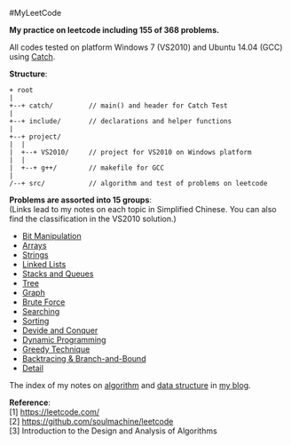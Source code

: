 #MyLeetCode

**My practice on leetcode including 155 of 368 problems.**

All codes tested on platform Windows 7 (VS2010) and Ubuntu 14.04 (GCC) using [Catch](https://github.com/philsquared/Catch).

**Structure**:
```
+ root
|
+--+ catch/			// main() and header for Catch Test
|
+--+ include/		// declarations and helper functions
|
+--+ project/
|  |
|  +--+ VS2010/		// project for VS2010 on Windows platform
|  | 
|  +--+ g++/		// makefile for GCC
|
/--+ src/			// algorithm and test of problems on leetcode
```

**Problems are assorted into 15 groups**:<br>
(Links lead to my notes on each topic in Simplified Chinese. You can also find the classification in the VS2010 solution.)<br>
+ [Bit Manipulation](http://conglang.github.io/2014/12/24/bit-manipulation/)
+ [Arrays](http://conglang.github.io/2015/01/05/arrays/)
+ [Strings](http://conglang.github.io/2015/01/05/strings/)
+ [Linked Lists](http://conglang.github.io/2015/01/06/linked-lists/)
+ [Stacks and Queues](http://conglang.github.io/2015/01/07/stacks-and-queues/)
+ [Tree](http://conglang.github.io/2015/01/10/tree/)
+ [Graph](http://conglang.github.io/2015/01/11/graph/)
+ [Brute Force](http://conglang.github.io/2014/12/22/brute-force/)
+ [Searching](http://conglang.github.io/2014/12/25/searching/)
+ [Sorting](http://conglang.github.io/2014/12/25/sorting/)
+ [Devide and Conquer](http://conglang.github.io/2015/01/16/devide-and-conquer/)
+ [Dynamic Programming](http://conglang.github.io/2015/01/27/dynamic-programming/)
+ [Greedy Technique](http://conglang.github.io/2015/01/28/greedy-technique/)
+ [Backtracing & Branch-and-Bound](http://conglang.github.io/2015/02/02/limitations-of-algorithm-power/)
+ [Detail](http://conglang.github.io/2015/01/12/detail/)

The index of my notes on [algorithm](http://conglang.github.io/2014/12/25/algorithms/) and [data structure](http://conglang.github.io/2014/12/25/data-structures/) in [my blog](http://conglang.github.io/).

**Reference**:<br>
[1] https://leetcode.com/<br>
[2] https://github.com/soulmachine/leetcode<br>
[3] Introduction to the Design and Analysis of Algorithms
